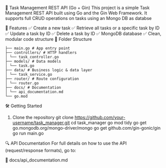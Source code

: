📝 Task Management REST API (Go + Gin)
This project is a simple Task Management REST API built using Go and the Gin Web Framework. It supports full CRUD operations on tasks using an Mongo DB as databse

🚀 Features
✅ Create a new task
✅ Retrieve all tasks or a specific task by ID
✅ Update a task by ID
✅ Delete a task by ID
✅ MongoDB database
✅ Clean, modular code structure
📂 Folder Structure
```task_manager/
├── main.go # App entry point
├── controllers/ # HTTP handlers
│ └── task_controller.go
├── models/ # Data models
│ └── task.go
├── data/ # Business logic & data layer
│ └── task_service.go
├── router/ # Route configuration
│ └── router.go
├── docs/ # Documentation
│ └── api_documentation.md
└── go.mod
```


🛠️ Getting Started
1. Clone the repository
git clone https://github.com/your-username/task_manager.git
cd task_manager
go mod tidy
go get go.mongodb.org/mongo-driver/mongo
go get github.com/gin-gonic/gin
go run main.go

🔍 API Documentation For full details on how to use the API (request/response formats), go to:

📄 docs/api_documentation.md
